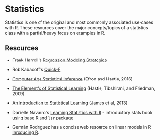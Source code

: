 # Statistics

Statistics is one of the original and most commonly associated use-cases with R. These resources cover the major concepts/topics of a statistics class with a partial/heavy focus on examples in R.

## Resources

- Frank Harrell's [Regression Modeling Strategies](http://biostat.mc.vanderbilt.edu/wiki/Main/RmS)
- Rob Kabacoff's [Quick-R](https://www.statmethods.net/index.html)
- [Computer Age Statistical Inference](https://web.stanford.edu/~hastie/CASI_files/PDF/casi.pdf) (Efron and Hastie, 2016)
- [The Element's of Statistical Learning](https://web.stanford.edu/~hastie/ElemStatLearn/) (Hastie, Tibshirani, and Friedman, 2009)
- [An Introduction to Statistical Learning](http://faculty.marshall.usc.edu/gareth-james/ISL/ISLR%20Seventh%20Printing.pdf) (James et al, 2013)
- Danielle Navarro's [Learning Statistics with R](https://learningstatisticswithr.com/) - introductory stats book using base R and `lsr` package

- Germán Rodríguez has a concise web resource on linear models in R [Inroducing R](https://data.princeton.edu/R).
